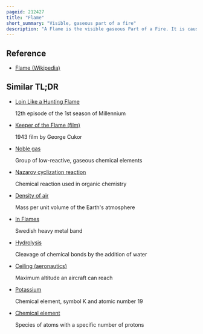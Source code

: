 ```yaml
---
pageid: 212427
title: "Flame"
short_summary: "Visible, gaseous part of a fire"
description: "A Flame is the visible gaseous Part of a Fire. It is caused by a highly exothermic Chemical Reaction that takes Place in a thin Zone. When Flames are hot enough to have ionized Gases of sufficient Density they are then considered Plasma."
---
```


## Reference

- [Flame (Wikipedia)](https://en.wikipedia.org/?curid=212427)

## Similar TL;DR

- [Loin Like a Hunting Flame](/tldr/en/loin-like-a-hunting-flame)

  12th episode of the 1st season of Millennium

- [Keeper of the Flame (film)](/tldr/en/keeper-of-the-flame-film)

  1943 film by George Cukor

- [Noble gas](/tldr/en/noble-gas)

  Group of low-reactive, gaseous chemical elements

- [Nazarov cyclization reaction](/tldr/en/nazarov-cyclization-reaction)

  Chemical reaction used in organic chemistry

- [Density of air](/tldr/en/density-of-air)

  Mass per unit volume of the Earth's atmosphere

- [In Flames](/tldr/en/in-flames)

  Swedish heavy metal band

- [Hydrolysis](/tldr/en/hydrolysis)

  Cleavage of chemical bonds by the addition of water

- [Ceiling (aeronautics)](/tldr/en/ceiling-aeronautics)

  Maximum altitude an aircraft can reach

- [Potassium](/tldr/en/potassium)

  Chemical element, symbol K and atomic number 19

- [Chemical element](/tldr/en/chemical-element)

  Species of atoms with a specific number of protons
